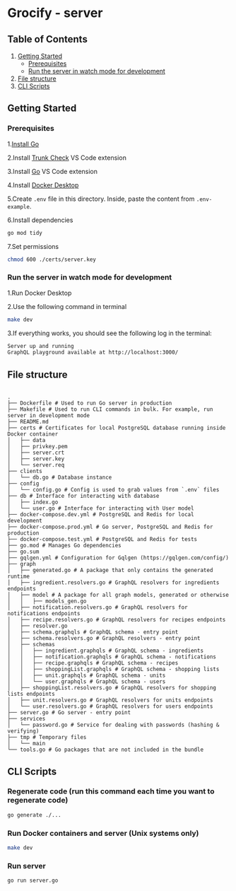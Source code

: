 # Grocify - server

## Table of Contents

1. [Getting Started](#getting-started)
   - [Prerequisites](#prerequisites)
   - [Run the server in watch mode for development](#run-the-server-in-watch-mode-for-development)
2. [File structure](#file-structure)
3. [CLI Scripts](#cli-scripts)

## Getting Started

### **Prerequisites**

1.[Install Go](https://go.dev/doc/install)

2.Install [Trunk Check](https://marketplace.visualstudio.com/items?itemName=Trunk.io) VS Code extension

3.Install [Go](https://marketplace.visualstudio.com/items?itemName=golang.Go&ssr=false) VS Code extension

4.Install [Docker Desktop](https://www.docker.com/products/docker-desktop/)

5.Create `.env` file in this directory. Inside, paste the content from `.env-example`.

6.Install dependencies

```bash
go mod tidy
```

7.Set permissions

```bash
chmod 600 ./certs/server.key
```


### **Run the server in watch mode for development**

1.Run Docker Desktop

2.Use the following command in terminal

```bash
make dev
```

3.If everything works, you should see the following log in the terminal:

```bash
Server up and running
GraphQL playground available at http://localhost:3000/
```

## File structure

```

.
├── Dockerfile # Used to run Go server in production
├── Makefile # Used to run CLI commands in bulk. For example, run server in development mode
├── README.md
├── certs # Certificates for local PostgreSQL database running inside Docker container
│   ├── data
│   ├── privkey.pem
│   ├── server.crt
│   ├── server.key
│   └── server.req
├── clients
│   └── db.go # Database instance
├── config
│   └── config.go # Config is used to grab values from `.env` files
├── db # Interface for interacting with database
│   ├── index.go
│   └── user.go # Interface for interacting with User model
├── docker-compose.dev.yml # PostgreSQL and Redis for local development
├── docker-compose.prod.yml # Go server, PostgreSQL and Redis for production
├── docker-compose.test.yml # PostgreSQL and Redis for tests
├── go.mod # Manages Go dependencies
├── go.sum
├── gqlgen.yml # Configuration for Gqlgen (https://gqlgen.com/config/)
├── graph
│   ├── generated.go # A package that only contains the generated runtime
│   ├── ingredient.resolvers.go # GraphQL resolvers for ingredients endpoints
│   ├── model # A package for all graph models, generated or otherwise
│   │   ├── models_gen.go
│   ├── notification.resolvers.go # GraphQL resolvers for notifications endpoints
│   ├── recipe.resolvers.go # GraphQL resolvers for recipes endpoints
│   ├── resolver.go
│   ├── schema.graphqls # GraphQL schema - entry point
│   ├── schema.resolvers.go # GraphQL resolvers - entry point
│   ├── schemas
│   │   ├── ingredient.graphqls # GraphQL schema - ingredients
│   │   ├── notification.graphqls # GraphQL schema - notifications
│   │   ├── recipe.graphqls # GraphQL schema - recipes
│   │   ├── shoppingList.graphqls # GraphQL schema - shopping lists
│   │   ├── unit.graphqls # GraphQL schema - units
│   │   └── user.graphqls # GraphQL schema - users
│   ├── shoppingList.resolvers.go # GraphQL resolvers for shopping lists endpoints
│   ├── unit.resolvers.go # GraphQL resolvers for units endpoints
│   └── user.resolvers.go # GraphQL resolvers for users endpoints
├── server.go # Go server - entry point
├── services
│   └── password.go # Service for dealing with passwords (hashing & verifying)
├── tmp # Temporary files
│   └── main
└── tools.go # Go packages that are not included in the bundle
```

## CLI Scripts

### **Regenerate code (run this command each time you want to regenerate code)**

```bash
go generate ./...
```

### **Run Docker containers and server (Unix systems only)**

```bash
make dev
```

### **Run server**

```bash
go run server.go
```
